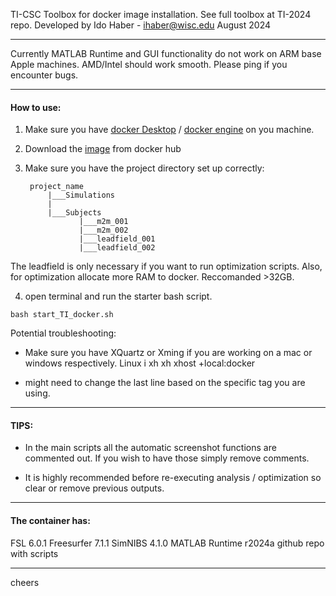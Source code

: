TI-CSC Toolbox for docker image installation. See full toolbox at TI-2024 repo.
Developed by Ido Haber - ihaber@wisc.edu
August 2024

---

Currently MATLAB Runtime and GUI functionality do not work on ARM base Apple machines. AMD/Intel should work smooth. Please ping if you encounter bugs.

---

#### How to use:

1. Make sure you have [docker Desktop](https://www.docker.com/products/docker-desktop/) / [docker engine](https://docs.docker.com/engine/install/) on you machine.
2. Download the [image](https://hub.docker.com/r/idossha/ti-package) from docker hub
3. Make sure you have the project directory set up correctly:

        project_name 
            |___Simulations
            |
            |___Subjects
                   |___m2m_001
                   |___m2m_002
                   |___leadfield_001
                   |___leadfield_002


The leadfield is only necessary if you want to run optimization scripts.
Also, for optimization allocate more RAM to docker. Reccomanded >32GB.


4. open terminal and run the starter bash script.

`bash start_TI_docker.sh`


Potential troubleshooting:

* Make sure you have XQuartz or Xming if you are working on a mac or windows respectively. Linux i xh xh xhost +local:docker

* might need to change the last line based on the specific tag you are using.

---

#### TIPS:

* In the main scripts all the automatic screenshot functions are commented out. If you wish to have those simply remove comments.

* It is highly recommended before re-executing analysis / optimization so clear or remove previous outputs. 


---

#### The container has:
FSL 6.0.1
Freesurfer 7.1.1
SimNIBS 4.1.0
MATLAB Runtime r2024a
github repo with scripts

---

cheers







